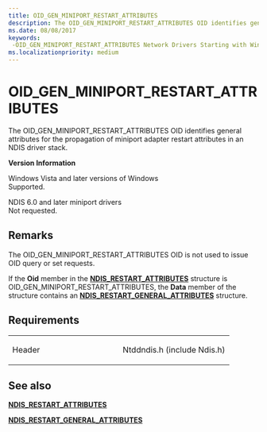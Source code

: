 ```yaml
---
title: OID_GEN_MINIPORT_RESTART_ATTRIBUTES
description: The OID_GEN_MINIPORT_RESTART_ATTRIBUTES OID identifies general attributes for the propagation of miniport adapter restart attributes in an NDIS driver stack.
ms.date: 08/08/2017
keywords: 
 -OID_GEN_MINIPORT_RESTART_ATTRIBUTES Network Drivers Starting with Windows Vista
ms.localizationpriority: medium
---
```


# OID\_GEN\_MINIPORT\_RESTART\_ATTRIBUTES


The OID\_GEN\_MINIPORT\_RESTART\_ATTRIBUTES OID identifies general attributes for the propagation of miniport adapter restart attributes in an NDIS driver stack.

**Version Information**

<a href="" id="windows-vista-and-later-versions-of-windows"></a>Windows Vista and later versions of Windows  
Supported.

<a href="" id="ndis-6-0-and-later-miniport-drivers"></a>NDIS 6.0 and later miniport drivers  
Not requested.

Remarks
-------

The OID\_GEN\_MINIPORT\_RESTART\_ATTRIBUTES OID is not used to issue OID query or set requests.

If the **Oid** member in the [**NDIS\_RESTART\_ATTRIBUTES**](/windows-hardware/drivers/ddi/ndis/ns-ndis-_ndis_restart_attributes) structure is OID\_GEN\_MINIPORT\_RESTART\_ATTRIBUTES, the **Data** member of the structure contains an [**NDIS\_RESTART\_GENERAL\_ATTRIBUTES**](/windows-hardware/drivers/ddi/ndis/ns-ndis-_ndis_restart_general_attributes) structure.

Requirements
------------

<table>
<colgroup>
<col width="50%" />
<col width="50%" />
</colgroup>
<tbody>
<tr class="odd">
<td><p>Header</p></td>
<td>Ntddndis.h (include Ndis.h)</td>
</tr>
</tbody>
</table>

## See also


[**NDIS\_RESTART\_ATTRIBUTES**](/windows-hardware/drivers/ddi/ndis/ns-ndis-_ndis_restart_attributes)

[**NDIS\_RESTART\_GENERAL\_ATTRIBUTES**](/windows-hardware/drivers/ddi/ndis/ns-ndis-_ndis_restart_general_attributes)

 

